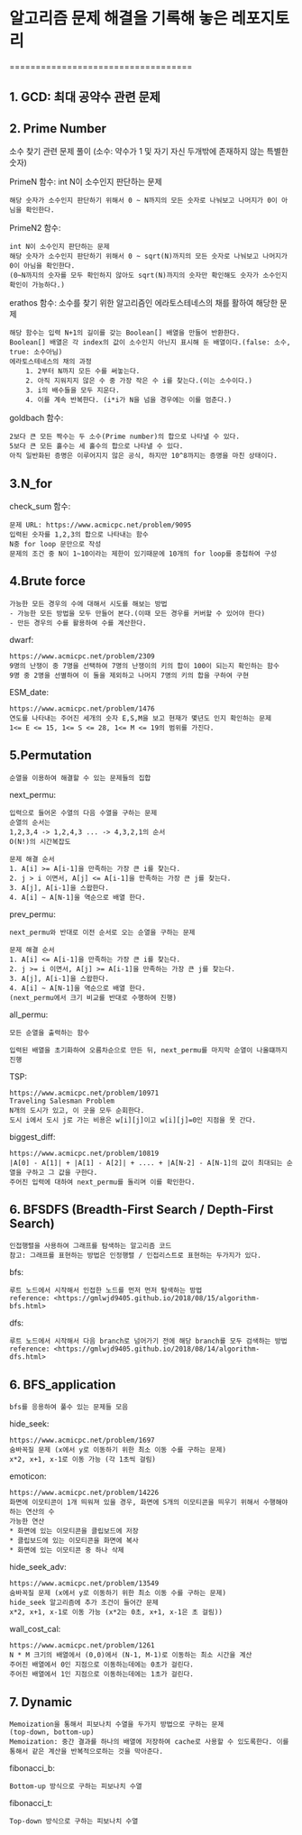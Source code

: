 # 알고리즘 문제 해결을 기록해 놓은 레포지토리
===================================

## 1. GCD: 최대 공약수 관련 문제

## 2. Prime Number

소수 찾기 관련 문제 풀이
(소수: 약수가 1 및 자기 자신 두개밖에 존재하지 않는 특별한 숫자)

PrimeN 함수: int N이 소수인지 판단하는 문제
  
    해당 숫자가 소수인지 판단하기 위해서 0 ~ N까지의 모든 숫자로 나눠보고 나머지가 0이 아님을 확인한다.

PrimeN2 함수: 
  
    int N이 소수인지 판단하는 문제
    해당 숫자가 소수인지 판단하기 위해서 0 ~ sqrt(N)까지의 모든 숫자로 나눠보고 나머지가 0이 아님을 확인한다.
    (0~N까지의 숫자를 모두 확인하지 않아도 sqrt(N)까지의 숫자만 확인해도 숫자가 소수인지 확인이 가능하다.)

erathos 함수: 소수를 찾기 위한 알고리즘인 에라토스테네스의 채를 활하여 해당한 문제
  
    해당 함수는 입력 N+1의 길이를 갖는 Boolean[] 배열을 만들어 반환한다.
    Boolean[] 배열은 각 index의 값이 소수인지 아닌지 표시해 둔 배열이다.(false: 소수, true: 소수아님)
    에라토스테네스의 채의 과정
        1. 2부터 N까지 모든 수를 써놓는다.
        2. 아직 지워지지 않은 수 중 가장 작은 수 i를 찾는다.(이는 소수이다.)
        3. i의 배수들을 모두 지운다.
        4. 이를 계속 반복한다. (i*i가 N을 넘을 경우에는 이를 멈춘다.)

goldbach 함수: 

    2보다 큰 모든 짝수는 두 소수(Prime number)의 합으로 나타낼 수 있다.
    5보다 큰 모든 홀수는 세 홀수의 합으로 나타낼 수 있다.
    아직 일반화된 증명은 이루어지지 않은 공식, 하지만 10^8까지는 증명을 마친 상태이다.


## 3.N_for

check_sum 함수:

    문제 URL: https://www.acmicpc.net/problem/9095
    입력된 숫자를 1,2,3의 합으로 나타내는 함수
    N중 for loop 문만으로 작성
    문제의 조건 중 N이 1~10이라는 제한이 있기때문에 10개의 for loop를 중첩하여 구성
    
    	
## 4.Brute force
 
    가능한 모든 경우의 수에 대해서 시도를 해보는 방법
    - 가능한 모든 방법을 모두 만들어 본다.(이때 모든 경우를 커버할 수 있어야 한다)
    - 만든 경우의 수를 활용하여 수를 계산한다.
    
dwarf:

    https://www.acmicpc.net/problem/2309
    9명의 난쟁이 중 7명을 선택하여 7명의 난쟁이의 키의 합이 100이 되는지 확인하는 함수
    9명 중 2명을 선별하여 이 둘을 제외하고 나머지 7명의 키의 합을 구하여 구현

ESM_date:

    https://www.acmicpc.net/problem/1476
    연도를 나타내는 주어진 세개의 숫자 E,S,M을 보고 현재가 몇년도 인지 확인하는 문제
    1<= E <= 15, 1<= S <= 28, 1<= M <= 19의 범위를 가진다.
    
## 5.Permutation

    순열을 이용하여 해결할 수 있는 문제들의 집합
    
next_permu:
    
    입력으로 들어온 수열의 다음 수열을 구하는 문제
    순열의 순서는
    1,2,3,4 -> 1,2,4,3 ... -> 4,3,2,1의 순서
    O(N!)의 시간복잡도
    
    문제 해결 순서
    1. A[i] >= A[i-1]을 만족하는 가장 큰 i를 찾는다.
    2. j > i 이면서, A[j] <= A[i-1]을 만족하는 가장 큰 j를 찾는다.
    3. A[j], A[i-1]을 스왑한다.
    4. A[i] ~ A[N-1]을 역순으로 배열 한다.
    
prev_permu:
    
    next_permu와 반대로 이전 순서로 오는 순열을 구하는 문제
    
    문제 해결 순서
    1. A[i] <= A[i-1]을 만족하는 가장 큰 i를 찾는다.
    2. j >= i 이면서, A[j] >= A[i-1]을 만족하는 가장 큰 j를 찾는다.
    3. A[j], A[i-1]을 스왑한다.
    4. A[i] ~ A[N-1]을 역순으로 배열 한다.
    (next_permu에서 크기 비교를 반대로 수행하여 진행)
    
    
all_permu:
    
    모든 순열을 출력하는 함수
    
    입력된 배열을 초기화하여 오름차순으로 만든 뒤, next_permu를 마지막 순열이 나올떄까지 진행
    
TSP:
    
    https://www.acmicpc.net/problem/10971
    Traveling Salesman Problem
    N개의 도시가 있고, 이 곳을 모두 순회한다.
    도시 i에서 도시 j로 가는 비용은 w[i][j]이고 w[i][j]=0인 지점을 못 간다.
    
biggest_diff:

    https://www.acmicpc.net/problem/10819
    |A[0] - A[1]| + |A[1] - A[2]| + .... + |A[N-2] - A[N-1]의 값이 최대되는 순열을 구하고 그 값을 구한다.
    주어진 입력에 대하여 next_permu를 돌리며 이를 확인한다.
    
## 6. BFSDFS (Breadth-First Search / Depth-First Search)
  
    인접행렬을 사용하여 그래프를 탐색하는 알고리즘 코드
    참고: 그래프를 표현하는 방법은 인정행렬 / 인접리스트로 표현하는 두가지가 있다.
    
bfs:

    루트 노드에서 시작해서 인접한 노드를 먼저 먼저 탐색하는 방법
    reference: <https://gmlwjd9405.github.io/2018/08/15/algorithm-bfs.html>
    
dfs:
    
    루트 노드에서 시작해서 다음 branch로 넘어가기 전에 해당 branch를 모두 검색하는 방법
    reference: <https://gmlwjd9405.github.io/2018/08/14/algorithm-dfs.html>
    
## 6. BFS_application

    bfs를 응용하여 풀수 있는 문제들 모음
    
hide_seek:

    https://www.acmicpc.net/problem/1697
    숨바꼭질 문제 (x에서 y로 이동하기 위한 최소 이동 수를 구하는 문제)
    x*2, x+1, x-1로 이동 가능 (각 1초씩 걸림)
    
emoticon:

    https://www.acmicpc.net/problem/14226
    화면에 이모티콘이 1개 띄워져 있을 경우, 화면에 S개의 이모티콘을 띄우기 위해서 수행해야하는 연산의 수
    가능한 연산
    * 화면에 있는 이모티콘을 클립보드에 저장
    * 클립보드에 있는 이모티콘을 화면에 복사
    * 화면에 있는 이모티콘 중 하나 삭제
   
hide_seek_adv:

    https://www.acmicpc.net/problem/13549
    숨바꼭질 문제 (x에서 y로 이동하기 위한 최소 이동 수를 구하는 문제)
    hide_seek 알고리즘에 추가 조건이 들어간 문제
    x*2, x+1, x-1로 이동 가능 (x*2는 0초, x+1, x-1은 초 걸림))
    
wall_cost_cal:
  
    https://www.acmicpc.net/problem/1261
    N * M 크기의 배열에서 (0,0)에서 (N-1, M-1)로 이동하는 최소 시간을 계산
    주어진 배열에서 0인 지점으로 이동하는데에는 0초가 걸린다.
    주어진 배열에서 1인 지점으로 이동하는데에는 1초가 걸린다.

## 7. Dynamic
    
    Memoization을 통해서 피보나치 수열을 두가지 방법으로 구하는 문제
    (top-down, bottom-up)
    Memoization: 중간 결과를 하나의 배열에 저장하여 cache로 사용할 수 있도록한다. 이를 통해서 같은 계산을 반복적으로하는 것을 막아준다.
    
fibonacci_b:

    Bottom-up 방식으로 구하는 피보나치 수열
    
    
fibonacci_t:

    Top-down 방식으로 구하는 피보나치 수열
    
